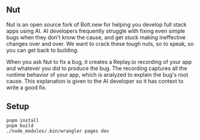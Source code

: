 
## Nut

Nut is an open source fork of Bolt.new for helping you develop full stack apps using AI. AI developers frequently struggle with fixing even simple bugs when they don't know the cause, and get stuck making ineffective changes over and over. We want to crack these tough nuts, so to speak, so you can get back to building.

When you ask Nut to fix a bug, it creates a Replay.io recording of your app and whatever you did to produce the bug. The recording captures all the runtime behavior of your app, which is analyzed to explain the bug's root cause. This explanation is given to the AI developer so it has context to write a good fix.

## Setup

```
pnpm install
pnpm build
./node_modules/.bin/wrangler pages dev
```
